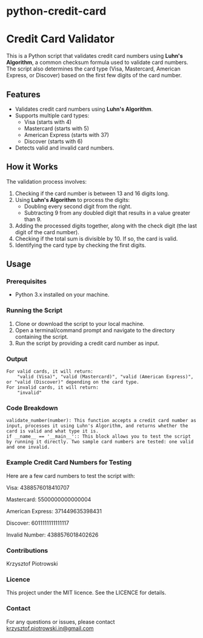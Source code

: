 # python-credit-card
# Credit Card Validator

This is a Python script that validates credit card numbers using **Luhn's Algorithm**, a common checksum formula used to validate card numbers. The script also determines the card type (Visa, Mastercard, American Express, or Discover) based on the first few digits of the card number.

## Features
- Validates credit card numbers using **Luhn's Algorithm**.
- Supports multiple card types:
  - Visa (starts with 4)
  - Mastercard (starts with 5)
  - American Express (starts with 37)
  - Discover (starts with 6)
- Detects valid and invalid card numbers.

## How it Works
The validation process involves:
1. Checking if the card number is between 13 and 16 digits long.
2. Using **Luhn's Algorithm** to process the digits:
   - Doubling every second digit from the right.
   - Subtracting 9 from any doubled digit that results in a value greater than 9.
3. Adding the processed digits together, along with the check digit (the last digit of the card number).
4. Checking if the total sum is divisible by 10. If so, the card is valid.
5. Identifying the card type by checking the first digits.

## Usage

### Prerequisites
- Python 3.x installed on your machine.

### Running the Script
1. Clone or download the script to your local machine.
2. Open a terminal/command prompt and navigate to the directory containing the script.
3. Run the script by providing a credit card number as input.

### Output

    For valid cards, it will return:
        "valid (Visa)", "valid (Mastercard)", "valid (American Express)", or "valid (Discover)" depending on the card type.
    For invalid cards, it will return:
        "invalid"

### Code Breakdown

    validate_number(number): This function accepts a credit card number as input, processes it using Luhn's Algorithm, and returns whether the card is valid and what type it is.
    if __name__ == '__main__':: This block allows you to test the script by running it directly. Two sample card numbers are tested: one valid and one invalid.

### Example Credit Card Numbers for Testing

Here are a few card numbers to test the script with:


Visa:	4388576018410707	

Mastercard:	5500000000000004	

American Express: 371449635398431	

Discover: 	6011111111111117	

Invalid Number: 	4388576018402626	

### Contributions
Krzysztof Piotrowski

### Licence 
This project under the MIT licence. See the LICENCE for details. 

### Contact 
For any questions or issues, please contact krzysztof.piotrowski.in@gmail.com

